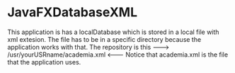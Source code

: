 # JavaFXDatabaseXML

This application is has a localDatabase which is stored in a local file with xml extesion. The file has to be in a specific directory because the application works with that. The repository is this ---> /usr/yourUSRname/academia.xml <--- Notice that academia.xml is the file that the application uses.

